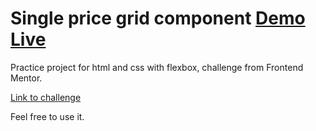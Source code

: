 # Single price grid component [Demo Live](https://moguelor.github.io/frontend-challenge-one/)

Practice project for html and css with flexbox, challenge from Frontend Mentor.

[Link to challenge](https://www.frontendmentor.io/challenges/four-card-feature-section-weK1eFYK)


Feel free to use it. 
